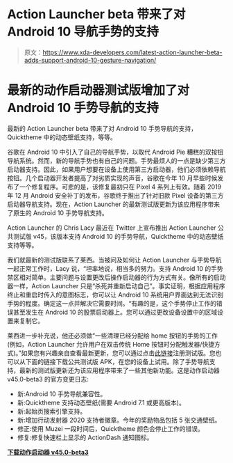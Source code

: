 # Action Launcher beta 带来了对 Android 10 导航手势的支持

> 原文：<https://www.xda-developers.com/latest-action-launcher-beta-adds-support-android-10-gesture-navigation/>

# 最新的动作启动器测试版增加了对 Android 10 手势导航的支持

最新的 Action Launcher beta 带来了对 Android 10 手势导航的支持，Quicktheme 中的动态壁纸支持，等等。

谷歌在 Android 10 中引入了自己的导航手势，以取代 Android Pie 糟糕的双按钮导航系统。然而，新的导航手势也有自己的问题。手势最烦人的一点是缺少第三方启动器支持。因此，如果用户想要在设备上使用第三方启动器，他们必须依赖导航按钮。几个启动器开发者提高了对劣质实现的声音，谷歌在今年 10 月早些时候发布了一个修复程序。可悲的是，该修复最初只在 Pixel 4 系列上有效。随着 2019 年 12 月 Android 安全补丁的发布，谷歌终于推出了针对旧款 Pixel 设备的第三方启动器导航支持。现在，Action Launcher 的最新测试版更新为该应用程序带来了原生的 Android 10 手势导航支持。

Action Launcher 的 Chris Lacy 最近在 Twitter 上宣布推出 Action Launcher 公共测试版 v45，该版本支持 Android 10 的手势导航，Quicktheme 中的动态壁纸支持等等。

我们就最新的测试版联系了莱西。当被问及如何让 Action Launcher 与手势导航一起正常工作时，Lacy 说，“坦率地说，相当多的努力。支持 Android 10 的手势禁区相对简单。主要问题与设置更改后操作启动器的行为方式有关。像所有的启动器一样，Action Launcher 只是“杀死并重新启动自己”。事实证明，根据应用程序终止和重启时传入的意图标志，你可以让 Android 10 系统用户界面达到无法识别手势的程度。确定这一点并解决它需要时间。“有趣的是，这个手势停止工作的错误甚至发生在 Android 10 的股票启动器上。您可以通过更改设备设置中的区域设置来复制它。

莱西进一步补充说，他还必须做“一些清理已经分配给 home 按钮的手势的工作(例如，Action Launcher 允许用户在双击传统 Home 按钮时分配触发器/快捷方式)。”如果您有兴趣亲自查看最新更新，您可以通过点击[此链接](http://support.actionlauncher.com/faq/beta/)注册测试版。您也可以从下面的链接下载公共测试版 APK，在您的设备上试用。除了手势导航支持，最新的测试版更新还为该应用程序带来了一些其他新功能。这是动作启动器 v45.0-beta3 的官方变更日志:

*   新:Android 10 手势导航兼容性。
*   新:Quicktheme 支持动态壁纸(需要 Android 7.1 或更高版本)。
*   新:起始页搜索引擎支持。
*   新:增加行动发射器 2020 支持者徽章。今年的奖励物品包括 5 张交通壁纸。
*   修正:使用 Muzei 一段时间后，Quicktheme 颜色会停止工作的错误。
*   修复:修复快速栏上显示的 ActionDash 通知图标。

**[下载动作启动器 v45.0-beta3](https://www.dropbox.com/s/yrdlmp5ek655cdt/actionlauncher-playstore-release-v45.0-beta3.apk?dl=0)**